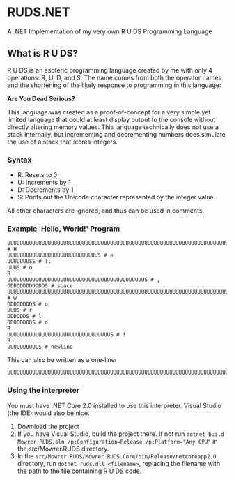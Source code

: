 # RUDS.NET
A .NET Implementation of my very own R U DS Programming Language

## What is R U DS?
R U DS is an esoteric programming language created by me with only 4 operations: R, U, D, and S. The name comes from both the operator names and the shortening of the likely response to programming in this language:
  
**Are You Dead Serious?**
  
This language was created as a proof-of-concept for a very simple yet limited language that could at least display output to the console without directly altering memory values. This language technically does not use a stack internally, but incrementing and decrementing numbers does simulate the use of a stack that stores integers.

### Syntax
- R: Resets to 0
- U: Increments by 1
- D: Decrements by 1
- S: Prints out the Unicode character represented by the integer value

All other characters are ignored, and thus can be used in comments.

### Example 'Hello, World!' Program
```
UUUUUUUUUUUUUUUUUUUUUUUUUUUUUUUUUUUUUUUUUUUUUUUUUUUUUUUUUUUUUUUUUUUUUUUUS # H
UUUUUUUUUUUUUUUUUUUUUUUUUUUUUS # e
UUUUUUUSS # ll
UUUS # o
R
UUUUUUUUUUUUUUUUUUUUUUUUUUUUUUUUUUUUUUUUUUUUS # ,
DDDDDDDDDDDDS # space
UUUUUUUUUUUUUUUUUUUUUUUUUUUUUUUUUUUUUUUUUUUUUUUUUUUUUUUUUUUUUUUUUUUUUUUUUUUUUUUUUUUUUUUS # w
DDDDDDDDS # o
UUUS # r
DDDDDDS # l
DDDDDDDDS # d
R
UUUUUUUUUUUUUUUUUUUUUUUUUUUUUUUUUS # !
R
UUUUUUUUUUS # newline
```

This can also be written as a one-liner
```
UUUUUUUUUUUUUUUUUUUUUUUUUUUUUUUUUUUUUUUUUUUUUUUUUUUUUUUUUUUUUUUUUUUUUUUUSUUUUUUUUUUUUUUUUUUUUUUUUUUUUUSUUUUUUUSSUUUSRUUUUUUUUUUUUUUUUUUUUUUUUUUUUUUUUUUUUUUUUUUUUSDDDDDDDDDDDDSUUUUUUUUUUUUUUUUUUUUUUUUUUUUUUUUUUUUUUUUUUUUUUUUUUUUUUUUUUUUUUUUUUUUUUUUUUUUUUUUUUUUUUUSDDDDDDDDSUUUSDDDDDDSDDDDDDDDSRUUUUUUUUUUUUUUUUUUUUUUUUUUUUUUUUUSRUUUUUUUUUUS
```

### Using the interpreter ###
You must have .NET Core 2.0 installed to use this interpreter.
Visual Studio (the IDE) would also be nice.

1. Download the project
2. If you have Visual Studio, build the project there. If not run `dotnet build Mowrer.RUDS.sln /p:Configuration=Release /p:Platform="Any CPU"` in the src/Mowrer.RUDS directory.
3. In the `src/Mowrer.RUDS/Mowrer.RUDS.Core/bin/Release/netcoreapp2.0` directory, run `dotnet ruds.dll <filename>`, replacing the filename with the path to the file containing R U DS code.
